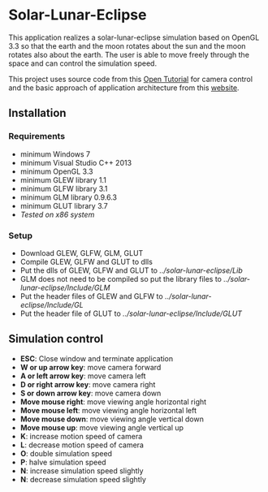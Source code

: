 # Solar-Lunar-Eclipse

This application realizes a solar-lunar-eclipse simulation based on OpenGL 3.3 so that the 
earth and the moon rotates about the sun and the moon rotates also about the earth.
The user is able to move freely through the space and can control the simulation speed.

This project uses source code from this [Open Tutorial](http://www.opengl-tutorial.org/beginners-tutorials/tutorial-6-keyboard-and-mouse/) for camera control and the basic approach of application architecture from this [website](http://www.cplusplus.com/articles/NvCRko23/).

## Installation

### Requirements

* minimum Windows 7
* minimum Visual Studio C++ 2013
* minimum OpenGL 3.3
* minimum GLEW library 1.1
* minimum GLFW library 3.1
* minimum GLM library 0.9.6.3
* minimum GLUT library 3.7
* *Tested on x86 system*

### Setup

* Download GLEW, GLFW, GLM, GLUT
* Compile GLEW, GLFW and GLUT to dlls
* Put the dlls of GLEW, GLFW and GLUT to <i>../solar-lunar-eclipse/Lib</i>
* GLM does not need to be compiled so put the library files to <i>../solar-lunar-eclipse/Include/GLM</i>
* Put the header files of GLEW and GLFW to <i>../solar-lunar-eclipse/Include/GL</i>
* Put the header file of GLUT to <i>../solar-lunar-eclipse/Include/GLUT</i>

## Simulation control

* **ESC**: Close window and terminate application
* **W or up arrow key**: move camera forward
* **A or left arrow key**: move camera left
* **D or right arrow key**: move camera right
* **S or down arrow key**: move camera down
* **Move mouse right**: move viewing angle horizontal right
* **Move mouse left**: move viewing angle horizontal left
* **Move mouse down**: move viewing angle vertical down
* **Move mouse up**: move viewing angle vertical up
* **K**: increase motion speed of camera
* **L**: decrease motion speed of camera
* **O**: double simulation speed
* **P**: halve simulation speed
* **N**: increase simulation speed slightly
* **N**: decrease simulation speed slightly